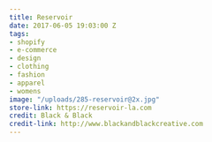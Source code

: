 ```yaml
---
title: Reservoir
date: 2017-06-05 19:03:00 Z
tags:
- shopify
- e-commerce
- design
- clothing
- fashion
- apparel
- womens
image: "/uploads/285-reservoir@2x.jpg"
store-link: https://reservoir-la.com
credit: Black & Black
credit-link: http://www.blackandblackcreative.com
---
```


